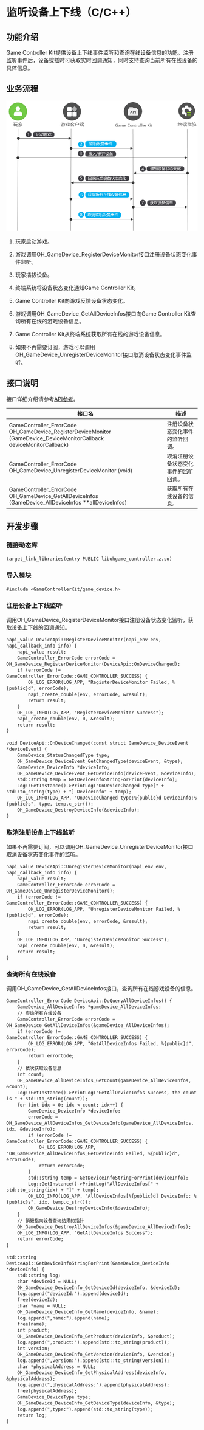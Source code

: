 # 监听设备上下线（C/C++）


## 功能介绍

Game Controller Kit提供设备上下线事件监听和查询在线设备信息的功能。注册监听事件后，设备拔插时可获取实时回调通知，同时支持查询当前所有在线设备的具体信息。


## 业务流程

![zh-cn_image_0000002227937601](figures/zh-cn_image_0000002227937601.png)

1. 玩家启动游戏。

2. 游戏调用OH_GameDevice_RegisterDeviceMonitor接口注册设备状态变化事件监听。

3. 玩家插拔设备。

4. 终端系统将设备状态变化通知Game Controller Kit。

5. Game Controller Kit向游戏反馈设备状态变化。

6. 游戏调用OH_GameDevice_GetAllDeviceInfos接口向Game Controller Kit查询所有在线的游戏设备信息。

7. Game Controller Kit从终端系统获取所有在线的游戏设备信息。

8. 如果不再需要订阅，游戏可以调用OH_GameDevice_UnregisterDeviceMonitor接口取消设备状态变化事件监听。


## 接口说明

接口详细介绍请参考[API参考](../reference/apis-game-controller-kit/capi-game-controller.md)。

| 接口名 | 描述 | 
| -------- | -------- |
| GameController_ErrorCode OH_GameDevice_RegisterDeviceMonitor (GameDevice_DeviceMonitorCallback deviceMonitorCallback) | 注册设备状态变化事件的监听回调。 | 
| GameController_ErrorCode OH_GameDevice_UnregisterDeviceMonitor (void) | 取消注册设备状态变化事件的监听回调。 | 
| GameController_ErrorCode OH_GameDevice_GetAllDeviceInfos (GameDevice_AllDeviceInfos \*\*allDeviceInfos) | 获取所有在线设备的信息。 | 


## 开发步骤


### 链接动态库

```
target_link_libraries(entry PUBLIC libohgame_controller.z.so)
```


### 导入模块

```
#include <GameControllerKit/game_device.h>
```


### 注册设备上下线监听

调用OH_GameDevice_RegisterDeviceMonitor接口注册设备状态变化监听，获取设备上下线的回调通知。

```
napi_value DeviceApi::RegisterDeviceMonitor(napi_env env, napi_callback_info info) {
    napi_value result;
    GameController_ErrorCode errorCode = OH_GameDevice_RegisterDeviceMonitor(DeviceApi::OnDeviceChanged);
    if (errorCode != GameController_ErrorCode::GAME_CONTROLLER_SUCCESS) {
        OH_LOG_ERROR(LOG_APP, "RegisterDeviceMonitor Failed, %{public}d", errorCode);
        napi_create_double(env, errorCode, &result);
        return result;
    }
    OH_LOG_INFO(LOG_APP, "RegisterDeviceMonitor Success");
    napi_create_double(env, 0, &result);
    return result;
}

void DeviceApi::OnDeviceChanged(const struct GameDevice_DeviceEvent *deviceEvent) {
    GameDevice_StatusChangedType type;
    OH_GameDevice_DeviceEvent_GetChangedType(deviceEvent, &type);
    GameDevice_DeviceInfo *deviceInfo;
    OH_GameDevice_DeviceEvent_GetDeviceInfo(deviceEvent, &deviceInfo);
    std::string temp = GetDeviceInfoStringForPrint(deviceInfo);
    Log::GetInstance()->PrintLog("OnDeviceChanged type[" + std::to_string(type) + "] DeviceInfo" + temp);
    OH_LOG_INFO(LOG_APP, "OnDeviceChanged type:%{public}d DeviceInfo:%{public}s", type, temp.c_str());
    OH_GameDevice_DestroyDeviceInfo(&deviceInfo);
}
```


### 取消注册设备上下线监听

如果不再需要订阅，可以调用OH_GameDevice_UnregisterDeviceMonitor接口取消设备状态变化事件的监听。

```
napi_value DeviceApi::UnregisterDeviceMonitor(napi_env env, napi_callback_info info) {
    napi_value result;
    GameController_ErrorCode errorCode = OH_GameDevice_UnregisterDeviceMonitor();
    if (errorCode != GameController_ErrorCode::GAME_CONTROLLER_SUCCESS) {
        OH_LOG_ERROR(LOG_APP, "UnregisterDeviceMonitor Failed, %{public}d", errorCode);
        napi_create_double(env, errorCode, &result);
        return result;
    }
    OH_LOG_INFO(LOG_APP, "UnregisterDeviceMonitor Success");
    napi_create_double(env, 0, &result);
    return result;
}
```


### 查询所有在线设备

调用OH_GameDevice_GetAllDeviceInfos接口，查询所有在线游戏设备的信息。

```
GameController_ErrorCode DeviceApi::DoQueryAllDeviceInfos() {
    GameDevice_AllDeviceInfos *gameDevice_AllDeviceInfos;
    // 查询所有在线设备
    GameController_ErrorCode errorCode = OH_GameDevice_GetAllDeviceInfos(&gameDevice_AllDeviceInfos);
    if (errorCode != GameController_ErrorCode::GAME_CONTROLLER_SUCCESS) {
        OH_LOG_ERROR(LOG_APP, "GetAllDeviceInfos Failed, %{public}d", errorCode);
        return errorCode;
    }
    // 依次获取设备信息
    int count;
    OH_GameDevice_AllDeviceInfos_GetCount(gameDevice_AllDeviceInfos, &count);
    Log::GetInstance()->PrintLog("GetAllDeviceInfos Success, the count is " + std::to_string(count));
    for (int idx = 0; idx < count; idx++) {
        GameDevice_DeviceInfo *deviceInfo;
        errorCode = OH_GameDevice_AllDeviceInfos_GetDeviceInfo(gameDevice_AllDeviceInfos, idx, &deviceInfo);
        if (errorCode != GameController_ErrorCode::GAME_CONTROLLER_SUCCESS) {
            OH_LOG_ERROR(LOG_APP, "OH_GameDevice_AllDeviceInfos_GetDeviceInfo Failed, %{public}d", errorCode);
            return errorCode;
        }
        std::string temp = GetDeviceInfoStringForPrint(deviceInfo);
        Log::GetInstance()->PrintLog("AllDeviceInfos[" + std::to_string(idx) + "]" + temp);
        OH_LOG_INFO(LOG_APP, "AllDeviceInfos[%{public}d] DeviceInfo: %{public}s", idx, temp.c_str());
        OH_GameDevice_DestroyDeviceInfo(&deviceInfo);
    }
    // 销毁指向设备查询结果的指针
    OH_GameDevice_DestroyAllDeviceInfos(&gameDevice_AllDeviceInfos);
    OH_LOG_INFO(LOG_APP, "GetAllDeviceInfos Success");
    return errorCode;
}

std::string DeviceApi::GetDeviceInfoStringForPrint(GameDevice_DeviceInfo *deviceInfo) {
    std::string log;
    char *deviceId = NULL;
    OH_GameDevice_DeviceInfo_GetDeviceId(deviceInfo, &deviceId);
    log.append("deviceId:").append(deviceId);
    free(deviceId);
    char *name = NULL;
    OH_GameDevice_DeviceInfo_GetName(deviceInfo, &name);
    log.append(",name:").append(name);
    free(name);
    int product;
    OH_GameDevice_DeviceInfo_GetProduct(deviceInfo, &product);
    log.append(",product:").append(std::to_string(product));
    int version;
    OH_GameDevice_DeviceInfo_GetVersion(deviceInfo, &version);
    log.append(",version:").append(std::to_string(version));
    char *physicalAddress = NULL;
    OH_GameDevice_DeviceInfo_GetPhysicalAddress(deviceInfo, &physicalAddress);
    log.append(",physicalAddress:").append(physicalAddress);
    free(physicalAddress);
    GameDevice_DeviceType type;
    OH_GameDevice_DeviceInfo_GetDeviceType(deviceInfo, &type);
    log.append(",type:").append(std::to_string(type));
    return log;
}
```
